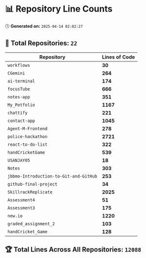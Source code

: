 # 📊 Repository Line Counts
🕒 **Generated on:** `2025-04-14 02:02:27`

## 🔹 **Total Repositories:** `22`

| Repository | Lines of Code |
|------------|--------------|
| `workflows` | **30** |
| `CGemini` | **264** |
| `ai-terminal` | **174** |
| `focusTube` | **666** |
| `notes-app` | **351** |
| `My_Potfolio` | **1167** |
| `chattify` | **221** |
| `contact-app` | **1045** |
| `Agent-M-Frontend` | **278** |
| `police-hackathon` | **2721** |
| `react-to-do-list` | **322** |
| `handCricketGame` | **539** |
| `USANJAY05` | **18** |
| `Notes` | **303** |
| `jbbmo-Introduction-to-Git-and-GitHub` | **253** |
| `github-final-project` | **34** |
| `SkillrackReplicate` | **2025** |
| `Assessment4` | **51** |
| `Assessment3` | **175** |
| `new.io` | **1220** |
| `graded_assignment_2` | **103** |
| `handCricket_Game` | **128** |
## 🏆 **Total Lines Across All Repositories:** `12088`
